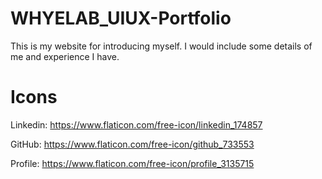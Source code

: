 # WHYELAB_UIUX-Portfolio

This is my website for introducing myself. I would include some details of me and experience I have. 

# Icons

Linkedin: https://www.flaticon.com/free-icon/linkedin_174857

GitHub: https://www.flaticon.com/free-icon/github_733553

Profile: https://www.flaticon.com/free-icon/profile_3135715
